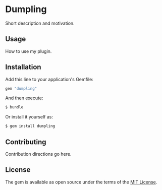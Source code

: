 # Dumpling
Short description and motivation.

## Usage
How to use my plugin.

## Installation
Add this line to your application's Gemfile:

```ruby
gem "dumpling"
```

And then execute:
```bash
$ bundle
```

Or install it yourself as:
```bash
$ gem install dumpling
```

## Contributing
Contribution directions go here.

## License
The gem is available as open source under the terms of the [MIT License](https://opensource.org/licenses/MIT).
